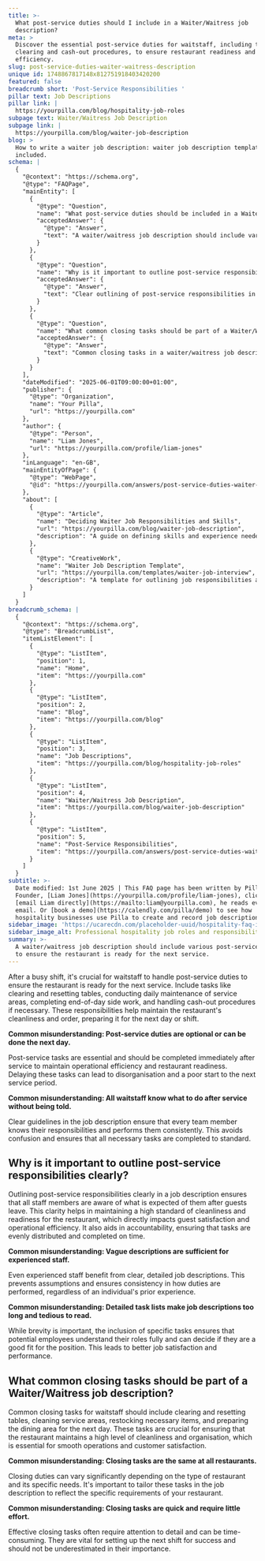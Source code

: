 ```yaml
---
title: >-
  What post-service duties should I include in a Waiter/Waitress job
  description?
meta: >
  Discover the essential post-service duties for waitstaff, including table
  clearing and cash-out procedures, to ensure restaurant readiness and
  efficiency.
slug: post-service-duties-waiter-waitress-description
unique id: 1748867817148x812751918403420200
featured: false
breadcrumb short: 'Post-Service Responsibilities '
pillar text: Job Descriptions
pillar link: |
  https://yourpilla.com/blog/hospitality-job-roles
subpage text: Waiter/Waitress Job Description
subpage link: |
  https://yourpilla.com/blog/waiter-job-description
blog: >
  How to write a waiter job description: waiter job description template
  included.
schema: |
  {
    "@context": "https://schema.org",
    "@type": "FAQPage",
    "mainEntity": [
      {
        "@type": "Question",
        "name": "What post-service duties should be included in a Waiter/Waitress job description?",
        "acceptedAnswer": {
          "@type": "Answer",
          "text": "A waiter/waitress job description should include various post-service duties to ensure the restaurant is ready for the next service. These duties include clearing and resetting tables, conducting daily maintenance of service areas, completing end-of-day side work, and handling cash-out procedures if applicable. These responsibilities are vital for maintaining the restaurant's cleanliness and order, preparing it effectively for the next day or shift."
        }
      },
      {
        "@type": "Question",
        "name": "Why is it important to outline post-service responsibilities clearly in a job description?",
        "acceptedAnswer": {
          "@type": "Answer",
          "text": "Clear outlining of post-service responsibilities in a job description is crucial for ensuring all staff members understand what is expected of them after guests leave. This clarity helps maintain high standards of cleanliness and readiness in the restaurant, enhances guest satisfaction, and boosts operational efficiency. It also fosters accountability, ensuring tasks are evenly distributed and completed on time."
        }
      },
      {
        "@type": "Question",
        "name": "What common closing tasks should be part of a Waiter/Waitress job description?",
        "acceptedAnswer": {
          "@type": "Answer",
          "text": "Common closing tasks in a waiter/waitress job description should include clearing and resetting tables, cleaning service areas, restocking necessary items, and preparing the dining area for the following day. These duties are essential for maintaining cleanliness and organisation in the restaurant, which are crucial for seamless operations and enhanced customer satisfaction."
        }
      }
    ],
    "dateModified": "2025-06-01T09:00:00+01:00",
    "publisher": {
      "@type": "Organization",
      "name": "Your Pilla",
      "url": "https://yourpilla.com"
    },
    "author": {
      "@type": "Person",
      "name": "Liam Jones",
      "url": "https://yourpilla.com/profile/liam-jones"
    },
    "inLanguage": "en-GB",
    "mainEntityOfPage": {
      "@type": "WebPage",
      "@id": "https://yourpilla.com/answers/post-service-duties-waiter-waitress-description"
    },
    "about": [
      {
        "@type": "Article",
        "name": "Deciding Waiter Job Responsibilities and Skills",
        "url": "https://yourpilla.com/blog/waiter-job-description",
        "description": "A guide on defining skills and experience needed for a waiter, improving job descriptions for hiring and operational clarity."
      },
      {
        "@type": "CreativeWork",
        "name": "Waiter Job Description Template",
        "url": "https://yourpilla.com/templates/waiter-job-interview",
        "description": "A template for outlining job responsibilities and qualifications for waitstaff, aiding employers in the hiring process."
      }
    ]
  }
breadcrumb_schema: |
  {
    "@context": "https://schema.org",
    "@type": "BreadcrumbList",
    "itemListElement": [
      {
        "@type": "ListItem",
        "position": 1,
        "name": "Home",
        "item": "https://yourpilla.com"
      },
      {
        "@type": "ListItem",
        "position": 2,
        "name": "Blog",
        "item": "https://yourpilla.com/blog"
      },
      {
        "@type": "ListItem",
        "position": 3,
        "name": "Job Descriptions",
        "item": "https://yourpilla.com/blog/hospitality-job-roles"
      },
      {
        "@type": "ListItem",
        "position": 4,
        "name": "Waiter/Waitress Job Description",
        "item": "https://yourpilla.com/blog/waiter-job-description"
      },
      {
        "@type": "ListItem",
        "position": 5,
        "name": "Post-Service Responsibilities",
        "item": "https://yourpilla.com/answers/post-service-duties-waiter-waitress-description"
      }
    ]
  }
subtitle: >-
  Date modified: 1st June 2025 | This FAQ page has been written by Pilla
  Founder, [Liam Jones](https://yourpilla.com/profile/liam-jones), click to
  [email Liam directly](https://mailto:liam@yourpilla.com), he reads every
  email. Or [book a demo](https://calendly.com/pilla/demo) to see how
  hospitality businesses use Pilla to create and record job descriptions.
sidebar_image: 'https://ucarecdn.com/placeholder-uuid/hospitality-faq-image.jpg'
sidebar_image_alt: Professional hospitality job roles and responsibilities
summary: >-
  A waiter/waitress job description should include various post-service duties
  to ensure the restaurant is ready for the next service.
---
```

After a busy shift, it's crucial for waitstaff to handle post-service duties to ensure the restaurant is ready for the next service. Include tasks like clearing and resetting tables, conducting daily maintenance of service areas, completing end-of-day side work, and handling cash-out procedures if necessary. These responsibilities help maintain the restaurant's cleanliness and order, preparing it for the next day or shift.

**Common misunderstanding: Post-service duties are optional or can be done the next day.**

Post-service tasks are essential and should be completed immediately after service to maintain operational efficiency and restaurant readiness. Delaying these tasks can lead to disorganisation and a poor start to the next service period.

**Common misunderstanding: All waitstaff know what to do after service without being told.**

Clear guidelines in the job description ensure that every team member knows their responsibilities and performs them consistently. This avoids confusion and ensures that all necessary tasks are completed to standard.

## Why is it important to outline post-service responsibilities clearly?

Outlining post-service responsibilities clearly in a job description ensures that all staff members are aware of what is expected of them after guests leave. This clarity helps in maintaining a high standard of cleanliness and readiness for the restaurant, which directly impacts guest satisfaction and operational efficiency. It also aids in accountability, ensuring that tasks are evenly distributed and completed on time.

**Common misunderstanding: Vague descriptions are sufficient for experienced staff.**

Even experienced staff benefit from clear, detailed job descriptions. This prevents assumptions and ensures consistency in how duties are performed, regardless of an individual's prior experience.

**Common misunderstanding: Detailed task lists make job descriptions too long and tedious to read.**

While brevity is important, the inclusion of specific tasks ensures that potential employees understand their roles fully and can decide if they are a good fit for the position. This leads to better job satisfaction and performance.

## What common closing tasks should be part of a Waiter/Waitress job description?

Common closing tasks for waitstaff should include clearing and resetting tables, cleaning service areas, restocking necessary items, and preparing the dining area for the next day. These tasks are crucial for ensuring that the restaurant maintains a high level of cleanliness and organisation, which is essential for smooth operations and customer satisfaction.

**Common misunderstanding: Closing tasks are the same at all restaurants.**

Closing duties can vary significantly depending on the type of restaurant and its specific needs. It's important to tailor these tasks in the job description to reflect the specific requirements of your restaurant.

**Common misunderstanding: Closing tasks are quick and require little effort.**

Effective closing tasks often require attention to detail and can be time-consuming. They are vital for setting up the next shift for success and should not be underestimated in their importance.
